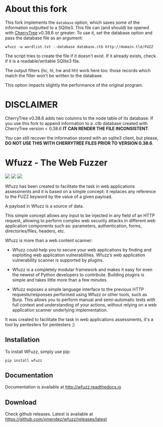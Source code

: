 # About this fork

This fork implements the `database` option, which saves some of the information outputted to a SQlite3.
This file can (and should) be opened with [CherryTree](https://www.giuspen.com/cherrytree/) v0.38.6 or greater.
To use it, set the database option and pass the database file as an argument:
```
wfuzz -w wordlist.txt --database database.ctb http://domain.tld/FUZZ
```
The script tries to create the file if it doesn't exist. If it already exists, check if it is a readable/writable SQlite3 file.

The output filters (hc, hl, hw and hh) work here too: those records which match the filter won't be written to the database.

This option impacts slightly the performance of the original program.

# DISCLAIMER

CherryTree v0.38.6 adds two columns to the node table of its database. If you use this fork to append information to a .ctb database created with CherryTree version < 0.38.6 __IT CAN RENDER THE FILE INCONSISTENT__. 

You can still recover the information stored with an sqlite3 client, but please, 
__DO NOT USE THIS WITH CHERRYTREE FILES PRIOR TO VERSION 0.38.6__.

# Wfuzz - The Web Fuzzer

<a href="https://pypi.python.org/pypi/wfuzz"><img src="https://img.shields.io/pypi/v/wfuzz.svg"></a>
<a href="https://pypi.python.org/pypi/wfuzz"><img src="https://img.shields.io/pypi/pyversions/wfuzz.svg"></a>
<a href="https://codecov.io/github/xmendez/wfuzz"><img src="https://codecov.io/github/xmendez/wfuzz/coverage.svg?branch=master"></a>

Wfuzz has been created to facilitate the task in web applications assessments and it is based on a simple concept: it replaces any reference to the FUZZ keyword by the value of a given payload.

A payload in Wfuzz is a source of data.

This simple concept allows any input to be injected in any field of an HTTP request, allowing to perform complex web security attacks in different web application components such as: parameters, authentication, forms, directories/files, headers, etc.

Wfuzz is more than a web content scanner:

* Wfuzz could help you to secure your web applications by finding and exploiting web application vulnerabilities. Wfuzz’s web application vulnerability scanner is supported by plugins.

* Wfuzz is a completely modular framework and makes it easy for even the newest of Python developers to contribute. Building plugins is simple and takes little more than a few minutes.

* Wfuzz exposes a simple language interface to the previous HTTP requests/responses performed using Wfuzz or other tools, such as Burp. This allows you to perform manual and semi-automatic tests with full context and understanding of your actions, without relying on a web application scanner underlying implementation.


It was created to facilitate the task in web applications assessments, it's a tool by pentesters for pentesters ;)

## Installation 

To install WFuzz, simply use pip:

```
pip install wfuzz
```
## Documentation

Documentation is available at http://wfuzz.readthedocs.io

## Download 

Check github releases. Latest is available at https://github.com/xmendez/wfuzz/releases/latest
